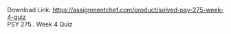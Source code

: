 Download Link: https://assignmentchef.com/product/solved-psy-275-week-4-quiz
<br>
PSY 275.. Week 4 Quiz